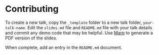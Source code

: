 # Contributing

To create a new talk, copy the `_template` folder to a new
talk folder, `your-talk-name`. Edit the `slides.md` file and
`README.md` file with your talk details and commit any demo
code that may be helpful. Use [Marp](https://yhatt.github.io/marp/)
to generate a PDF version of the slides.

When complete, add an entry in the `README.md` document.
